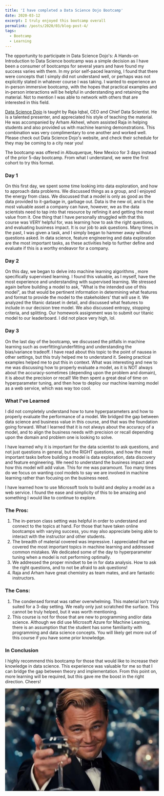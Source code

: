```yaml
---
title: 'I have completed a Data Science Dojo Bootcamp'
date: 2020-03-12
excerpt: I truly enjoyed this bootcamp overall
permalink: /posts/2020/03/blog-post-4/
tags:
  - Bootcamp
  - Learning
---
```

The opportunity to participate in Data Science Dojo's: A Hands-on Introduction to Data Science bootcamp was a simple decision as I have been a consumer of bootcamps for several years and have found my success varies with them. In my prior self-paced learning, I found that there were concepts that I simply did not understand well, or perhaps was not explicitly stated in whatever course I was taking. 
I wanted to experience an in-person immersive bootcamp, with the hopes that practical examples and in-person interactions will be helpful in understanding and retaining the material. Not to mention I was able to network with others that are interested in this field.

[Data Science Dojo]( https://datasciencedojo.com/) is taught by Raja Iqbal, CEO and Chief Data Scientist. He is a talented presenter, and appreciated his style of teaching the material. He was accompanied by Arham Akheel, whom assisted Raja in helping students and also provided us with machine learning demonstrations. This combination was very complimentary to one another and worked well. Please check out Data Science Dojo's website, and check their schedule for they may be coming to a city near you! 

The bootcamp was offered in Albuquerque, New Mexico for 3 days instead of the prior 5-day bootcamp. From what I understand, we were the first cohort to try this format. 
### Day 1
On this first day, we spent some time looking into data exploration, and how to approach data problems. We discussed things as a group, and I enjoyed the energy from class. We discussed that a model is only as good as the data provided to it-garbage in, garbage out. Data is the new oil, and is the most valuable asset a company can have, however, we as the data scientists need to tap into that resource by refining it and getting the most value from it. One thing that I have personally struggled with that this course was VERY helpful for, was learning how to ask the right questions, and evaluating business impact. It is our job to ask questions. Many times in the past, I was given a task, and I simply began to hammer away without questions asked. In data science, feature engineering and data exploration are the most important tasks, as these activities help to further define and evaluate if this is a worthy endeavor for a company. 
### Day 2
On this day, we began to delve into machine learning algorithms , more specifically supervised learning. I found this valuable, as I myself, have the most experience and understanding with supervised learning. We stressed again before building a model to ask, "What is the intended use of this model", as that would be pertinent information in determining what features and format to provide the model to the stakeholders' that will use it. We analyzed the titanic dataset in detail, and discussed what features to include in our decision tree model. We also discussed entropy, stopping criteria, and splitting. Our homework assignment was to submit our titanic model to our leaderboard. I did not place very high, lol. 
### Day 3
On the last day of the bootcamp, we discussed the pitfalls in machine learning such as overfitting/underfitting and understanding the bias/variance tradeoff. I have read about this topic to the point of nausea in other settings, but this truly helped me to understand it. Seeing practical examples helped me to put this in context. What was interesting and new to me was discussing how to properly evaluate a model, as it is NOT always about the accuracy-sometimes (depending upon the problem and domain), it is about the precision or recall! We then spent a great deal of time on hyperparameter tuning, and then how to deploy our machine learning model as a web service, which was way too cool. 

### What I've Learned
I did not completely understand how to tune hyperparameters and how to properly evaluate the performance of a model. We bridged the gap between data science and business value in this course, and that was the foundation going forward. What I learned that it is not always about the accuracy of a model, and to align the business needs with precision or recall depending upon the domain and problem one is looking to solve. 

I have learned why it is important for the data scientist to ask questions, and not just questions in general, but the RIGHT questions, and how the most important tasks  before building a model is data exploration, data discovery and feature engineering. We need to understand the business impact and how this model will add value. This for me was paramount. Too many times do we focus on wanting cool models to say we are involved in machine learning rather than focusing on the business need. 

I have learned how to use Microsoft tools to build and deploy a model as a web service. I found the ease and simplicity of this to be amazing and something I would like to continue to explore. 
### The Pros:
1. The in-person class setting was helpful in order to understand and connect to the topics at hand. For those that have taken online bootcamps with varying success, you may also appreciate being able to interact with the instructor and other students. 
2. The breadth of material covered was impressive. I appreciated that we covered the most important topics in machine learning and addressed common mistakes. We dedicated some of the day to hyperparameter tuning when a model is not performing optimally. 
3. We addressed the proper mindset to be in for data analysis. How to ask the right questions, and to not be afraid to ask questions!
4. Raja and Arham have great chemistry as team mates, and are fantastic instructors. 
### The Cons: 
1. The condensed format was rather overwhelming. This material isn't truly suited for a 3-day setting. We really only just scratched the surface. This cannot be truly helped, but it was worth mentioning.
2. This course is not for those that are new to programming and/or data science. Although we did use Microsoft Azure for Machine Learning, there is an assumption that the student has some familiarity with programming and data science concepts. You will likely get more out of this course if you have some prior knowledge. 
### In Conclusion
I highly recommend this bootcamp for those that would like to increase their knowledge in data science. This experience was valuable for me so that I can bridge the gap between theory and implementation. From this point on, more learning will be required, but this gave me the boost in the right direction. Cheers!

<img src='/images/Cheers.jpg'>

